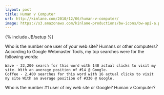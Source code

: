 ```yaml
---
layout: post
title: Human v Computer
url: http://kinlane.com/2010/12/06/human-v-computer/
image: https://s3.amazonaws.com/kinlane-productions/bw-icons/bw-api-a.png
---
```

{% include JB/setup %}
Who is the number one user of your web site? Humans or other computers?
According to Google Webmaster Tools, my top searches were for the following words:

	Wave - 22,200 search for this word with 140 actual clicks to visit my site. With an average position of #14 @ Google.
	Coffee - 2,400 searches for this word with 16 actual clicks to visit my site With an average position of #330 @ Google.

Who is the number #1 user of my web site or Google? Human v Computer?